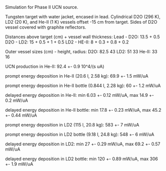 Simulation for Phase II UCN source.

Tungsten target with water jacket, encased in lead.
Cylindrical D2O (296 K), LD2 (20 K), and He-II (1 K) vessels offset -15 cm from target.
Sides of D2O vessel covered with graphite reflectors.

Distances above target (cm) + vessel wall thickness:
Lead - D2O: 13.5 + 0.5
D2O - LD2: 15 + 0.5 + 1 + 0.5
LD2 - HE-II: 8 + 0.3 + 0.8 + 0.2

Outer vessel sizes (cm) - height, radius:
D2O: 82.5 43
LD2: 51 33
He-II: 33 16

UCN production in He-II:
92.4 +- 0.9 10^4/(s uA)

prompt energy deposition in He-II (20.6 l, 2.58 kg):
69.9 +- 1.5 mW/uA

prompt energy deposition in He-II bottle (0.844 l, 2.28 kg):
60 +- 1.2 mW/uA

delayed energy deposition in He-II:
min 6.03 +- 0.12 mW/uA, max 14.9 +- 0.2 mW/uA

delayed energy deposition in He-II bottle:
min 17.8 +- 0.23 mW/uA, max 45.2 +- 0.44 mW/uA

prompt energy deposition in LD2 (115 l, 20.8 kg):
583 +- 7 mW/uA

prompt energy deposition in LD2 bottle (9.18 l, 24.8 kg):
548 +- 6 mW/uA

delayed energy deposition in LD2:
min 27 +- 0.29 mW/uA, max 69.2 +- 0.57 mW/uA

delayed energy deposition in LD2 bottle:
min 120 +- 0.89 mW/uA, max 306 +- 1.9 mW/uA

